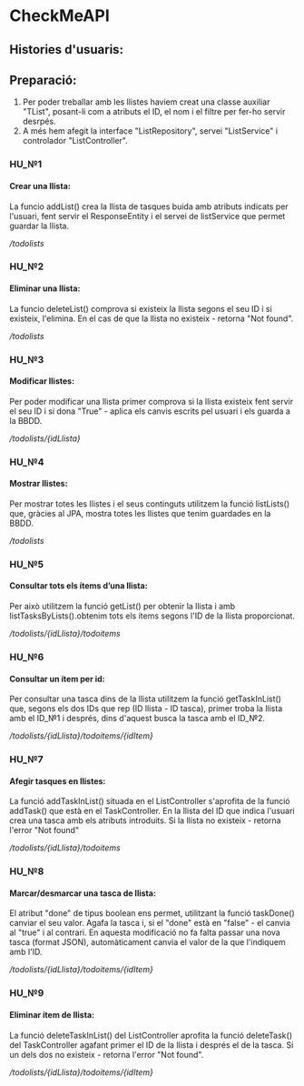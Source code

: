 # CheckMeAPI

## Histories d'usuaris:

## Preparació: 

1. Per poder treballar amb les llistes haviem creat una classe auxiliar "TList", posant-li com a atributs el ID, el nom i el filtre per fer-ho servir desrpés.
2. A més hem afegit la interface "ListRepository", servei "ListService" i controlador "ListController".

### HU_№1
#### Crear una llista:

La funcio addList() crea la llista de tasques buida amb atributs indicats per l'usuari, fent servir el ResponseEntity i el servei de listService que permet guardar la llista.

_/todolists_

### HU_№2
#### Eliminar una llista:

La funcio deleteList() comprova si existeix la llista segons el seu ID i si existeix, l'elimina. En el cas de que la llista no existeix - retorna "Not found".

_/todolists_

### HU_№3
#### Modificar llistes:

Per poder modificar una llista primer comprova si la llista existeix fent servir el seu ID i si dona "True" - aplica els canvis escrits pel usuari i els guarda a la BBDD.

_/todolists/{idLlista}_

### HU_№4
#### Mostrar llistes:

Per mostrar totes les llistes i el seus continguts utilitzem la funció listLists() que, gràcies al JPA, mostra totes les llistes que tenim guardades en la BBDD. 

_/todolists_

### HU_№5
#### Consultar tots els ítems d’una llista:

Per això utilitzem la funció getList() per obtenir la llista i amb listTasksByLists().obtenim tots els ítems segons l'ID de la llista proporcionat.

_/todolists/{idLlista}/todoitems_

### HU_№6
#### Consultar un ítem per id: 

Per consultar una tasca dins de la llista utilitzem la funció getTaskInList() que, segons els dos IDs que rep (ID llista - ID tasca), primer troba la llista amb el ID_№1 i després, dins d'aquest busca la tasca amb el ID_№2.

_/todolists/{idLlista}/todoitems/{idItem}_

### HU_№7
#### Afegir tasques en llistes:

La funció addTaskInList() situada en el ListController s'aprofita de la funció addTask() que està en el TaskController. En la llista del ID que indica l'usuari crea una tasca amb els atributs introduits. Si la llista no existeix - retorna l'error "Not found"

_/todolists/{idLlista}/todoitems_

### HU_№8
#### Marcar/desmarcar una tasca de llista:

El atribut "done" de tipus boolean ens permet, utilitzant la funció taskDone() canviar el seu valor. Agafa la tasca i, si el "done" està en "false" - el canvia al "true" i al contrari. En aquesta modificació no fa falta passar una nova tasca (format JSON), automàticament canvia el valor de la que l'indiquem amb l'ID.

_/todolists/{idLlista}/todoitems/{idItem}_

### HU_№9
#### Eliminar ítem de llista:

La funció deleteTaskInList() del ListController aprofita la funció deleteTask() del TaskController agafant primer el ID de la llista i després el de la tasca. Si un dels dos no existeix - retorna l'error "Not found".

_/todolists/{idLlista}/todoitems/{idItem}_
